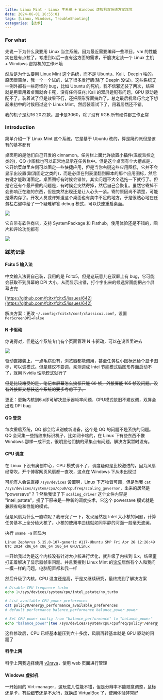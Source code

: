 ```yaml
---
title: Linux Mint - Linux 主系统 + Windows 虚拟机双系统方案踩坑
date: 2024-06-01 16:55:01
tags: [Linux, Windows, TroubleShooting]
categories: [技术]
---
```


### For what

先说一下为什么我要用 Linux 当主系统。因为最近需要编译一些项目，vm 的性能实在是有点拉了。考虑到以后一直有这方面的需求，干脆决定装一个 Linux 主机 + Windows 虚拟机的工作环境

然后是为什么要用 Linux Mint 这个系统，而不是 Ubuntu、Kali、Deepin 啥的。原因很简单，我一个一个试的，试了很多发行版(除了 Deepin 没试)。这些系统无一例外都有一些奇怪的 bug，比如 Ubuntu 的死机，我不信邪还装了两次，结果就是用着用着桌面就会卡死，没有任何征兆; Kali 的双屏适配有问题，GPU 驱动适配不了，装着试了但是效果不行，还把图形界面搞炸了。总之最后机缘巧合之下想起来初中的时候用过这个 Linux Mint，然后装着试下了，用着居然还不错。

我的机子是幻16 2022款，显卡是3060，除了没有 RGB 所有硬件都工作正常

### Introduction

简单介绍一下 Linux Mint 这个系统，它是基于 Ubuntu 改的，算是简约派但是该有的基本都有

桌面用的是他们自己开发的 cinnamon。任务栏上面允许放置小插件(温度监控之类的)，QQ 小图标也可以正常地显示在任务栏中。但是这个桌面有个大槽点是，它开始菜单里左侧可以固定一些快捷应用，但是当你右键这些应用图标，它并不会显示出设置(取消固定之类的)，而是必须在列表里翻到原本的那个应用图标，然后右键才能取消固定。桌面图标有时候会错位，其实问题不大全选拖一下就行了。但是它还有个最严重的问题是，有时候会突然寄掉，然后自己会恢复。虽然它寄掉不会影响正在跑的东西，但是突然出现还是让人心头一紧。寄的原因尚不清楚，可能是爆内存了。开发人员或许知道这个桌面也有美中不足的地方，于是很贴心地在任务栏右键中给了一个疑难解答 debug 模式，可以快速重启桌面。

![](https://testingcf.jsdelivr.net/gh/hexrotor/hexrotor.github.io/images/post_imgs/mint_taskbar.png)

它自带有软件商店，支持 SystemPackage 和 Flathub，使用体验还是不错的，图片和评论功能都有

![](https://testingcf.jsdelivr.net/gh/hexrotor/hexrotor.github.io/images/post_imgs/mint_install.png)

### 踩坑记录

#### Fcitx 5 输入法
中文输入法要自己装，我用的是 Fcitx5，但是这玩意儿在双屏上有 bug，它可能会获取不到屏幕的 DPI 大小，从而显示出错，打个字出来的候选界面能把占个屏幕占完

[https://github.com/fcitx/fcitx5/issues/642](https://github.com/fcitx/fcitx5/issues/642)

解决方案：更改 `~/.config/fcitx5/conf/classicui.conf`，设置 `PerScreenDPI=False`

#### N 卡驱动

你说得对，但是这个系统专门有个页面管理 N 卡驱动，可以在设置里进去

![](https://testingcf.jsdelivr.net/gh/hexrotor/hexrotor.github.io/images/post_imgs/mint_gpu.png)

驱动直接装上，一点毛病没有，浏览器都能调用，甚至任务栏小图标还给个显卡图标，可以调模式。但是建议不要调，亲测调成 Intel 节能模式后图形界面启动不了，就用 Nvidia 性能模式就行了

~~但是比较难受的是，笔记本屏幕怎么搞都只能 60 帧，外接屏能 165 帧没问题。没有外接屏又想装这个系统的要多考虑下了。~~

更正：更新内核到6.x即可解决显示器帧率问题，GPU模式依旧不建议调，双屏会出现 DPI bug

#### QQ 登录

每次重启系统，QQ 都会给识别成新设备，这个是 QQ 的问题不是系统的问题。QQ 会采集一些指纹来标识机子，比如网卡啥的，在 Linux 下有些东西不像 Windows 那样一成不变，很明显他们搞的采集点有问题，解决方案暂时没有。

#### CPU 调度

在 Linux 下没有奥创中心，CPU 模式调不了，调度疑似是比较激进的，因为风扇经常吹，开个博客网页风扇都一直吹，这点在 Windows 下从未出现过

可能有人会说直接 `/sys/devices` 设置啊，Linux 下万物皆可调，但是当我 `cat /sys/devices/system/cpu/cpu0/cpufreq/scaling_governor`，出来的居然是 "powersave"？？然后我读了下 `scaling_driver` 这个文件内容是 "intel_pstate"，搜了下原来是一种新的调度技术，它这个 powersave 模式就是兼顾省电和性能的模式。

但是风扇为什么一直吹呢？我研究了一下，发现居然是 Intel 大小核的问题，计算任务基本上全分给大核了，小核的使用率曲线就如同平静的河面一般毫无波澜。

执行 `uname -a` 回显为

```plaintext
Linux Zephyrus 5.15.0-107-generic #117-Ubuntu SMP Fri Apr 26 12:26:49 UTC 2024 x86_64 x86_64 x86_64 GNU/Linux
```

一开始我以为是这个内核没有针对大小核进行优化，就升级了内核到 6.x，结果歪打正着解决了显示器帧率问题。并且我搜到 Linux Mint 的[论坛](https://forums.linuxmint.com/viewtopic.php?t=420077)居然有个人和我问一模一样的问题，电脑配置都和我一样

然后升级了内核，CPU 温度还是高，于是又继续研究，最终找到了解决方案

```bash
# Disable CPU frequence turbo
echo 1>/sys/devices/system/cpu/intel_pstate/no_turbo

# List available CPU power preferences 
cat policy0/energy_performance_available_preferences 
# default performance balance_performance balance_power power 

# Set CPU power config from "balance_performance" to "balance_power"
echo "balance_power"|tee /sys/devices/system/cpu/cpufreq/policy*/energy_performance_preference
```

这样修改后，CPU 已经基本能压到六十多度，风扇再转基本就是 GPU 驱动的问题了

#### 科学上网

科学上网我选择使用 [v2raya](https://github.com/v2rayA/v2rayA)，使用 web 页面进行管理

#### Windows 虚拟机

一开始用的 Virt-manager，这玩意儿性能不错，但是分辨率不能随意调整，鼠标还是卡，有些细节还是不太行，就换成 VirtualBox 了，使用体验非常好